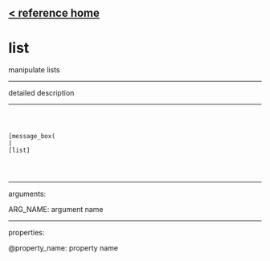 [< reference home](ceammc_lib.html)
---

# list


manipulate lists

---

detailed description
<br>


---


```



[message_box(                                 
|
[list]


            
```

---
arguments:

ARG_NAME: argument name<br>

---
properties:

@property_name: property name<br>

